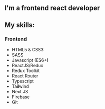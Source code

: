 ## I'm a frontend react developer
## My skills:

### Frontend
* HTML5 & CSS3
* SASS
* Javascript (ES6+)
* ReactJS/Redux
* Redux Toolkit
* React Router
* Typescript
* Tailwind
* Next JS
* Firebase
* Git

